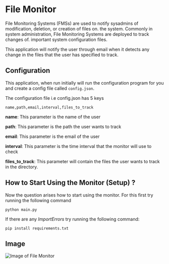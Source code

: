 # File Monitor
File Monitoring Systems (FMSs) are used to notify sysadmins of modification, deletion, or creation of files on. the system. Commonly in system administration, File Monitoring Systems are deployed to track changes of. important system configuration files.

This application will notify the user through email when it detects any change in the files that the user has specified to track.

## Configuration
This application, when run initially will run the configuration program for you and create a config file called ```config.json```.

The configuration file i.e config.json has 5 keys
```
name,path,email,interval,files_to_track
```
**name**: This parameter is the name of the user

**path**: This parameter is the path the user wants to track

**email**: This parameter is the email of the user 

**interval**: This parameter is the time interval that the monitor will use to check 

**files_to_track**: This parameter will contain the files the user wants to track in the directory.

## How to Start Using the Monitor (Setup) ?
Now the question arises how to start using the monitor. For this first try running the following command
```
python main.py
```
If there are any *ImportErrors* try running the following command:
```
pip install requirements.txt
```

## Image
![Image of File Monitor](https://user-images.githubusercontent.com/61897464/201341764-90777194-7cb3-49a8-9d4f-603940d816cb.png)





